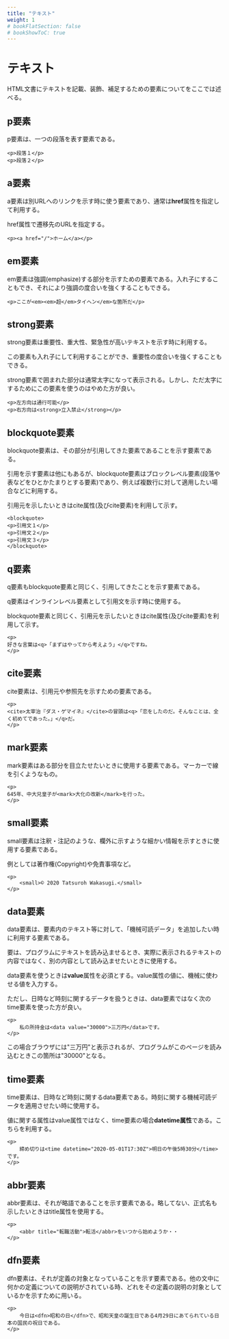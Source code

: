 ```yaml
---
title: "テキスト"
weight: 1
# bookFlatSection: false
# bookShowToC: true
---
```


# テキスト

HTML文書にテキストを記載、装飾、補足するための要素についてをここでは述べる。

## p要素

p要素は、一つの段落を表す要素である。

```
<p>段落１</p>
<p>段落２</p>
```

## a要素

a要素は別URLへのリンクを示す時に使う要素であり、通常は**href**属性を指定して利用する。

href属性で遷移先のURLを指定する。

```
<p><a href="/">ホーム</a></p>
```

## em要素

em要素は強調(emphasize)する部分を示すための要素である。入れ子にすることもでき、それにより強調の度合いを強くすることもできる。

```
<p>ここが<em><em>超</em>タイヘン</em>な箇所だ</p>
```


## strong要素

strong要素は重要性、重大性、緊急性が高いテキストを示す時に利用する。

この要素も入れ子にして利用することができ、重要性の度合いを強くすることもできる。

strong要素で囲まれた部分は通常太字になって表示される。しかし、ただ太字にするためにこの要素を使うのはやめた方が良い。

```
<p>左方向は通行可能</p>
<p>右方向は<strong>立入禁止</strong></p>
```

## blockquote要素

blockquote要素は、その部分が引用してきた要素であることを示す要素である。

引用を示す要素は他にもあるが、blockquote要素はブロックレベル要素(段落や表などをひとかたまりとする要素)であり、例えば複数行に対して適用したい場合などに利用する。

引用元を示したいときはcite属性(及びcite要素)を利用して示す。

```
<blockquote>
<p>引用文１</p>
<p>引用文２</p>
<p>引用文３</p>
</blockquote>
```

## q要素

q要素もblockquote要素と同じく、引用してきたことを示す要素である。

q要素はインラインレベル要素として引用文を示す時に使用する。

blockquote要素と同じく、引用元を示したいときはcite属性(及びcite要素)を利用して示す。

```
<p>
好きな言葉は<q>「まずはやってから考えよう」</q>ですね。
</p>
```

## cite要素

cite要素は、引用元や参照先を示すための要素である。

```
<p>
<cite>太宰治『ダス・ゲマイネ』</cite>の冒頭は<q>「恋をしたのだ。そんなことは、全く初めてであった。」</q>だ。
</p>
```

## mark要素

mark要素はある部分を目立たせたいときに使用する要素である。マーカーで線を引くようなもの。

```
<p>
645年、中大兄皇子が<mark>大化の改新</mark>を行った。
</p>
```

## small要素

small要素は注釈・注記のような、欄外に示すような細かい情報を示すときに使用する要素である。

例としては著作権(Copyright)や免責事項など。

```
<p>
    <small>©️ 2020 Tatsuroh Wakasugi.</small>
</p>
```

## data要素

data要素は、要素内のテキスト等に対して、「機械可読データ」を追加したい時に利用する要素である。

要は、プログラムにテキストを読み込ませるとき、実際に表示されるテキストの内容ではなく、別の内容として読み込ませたいときに使用する。

data要素を使うときは**value**属性を必須とする。value属性の値に、機械に使わせる値を入力する。

ただし、日時など時刻に関するデータを扱うときは、data要素ではなく次のtime要素を使った方が良い。

```
<p>
    私の所持金は<data value="30000">三万円</data>です。
</p>
```

この場合ブラウザには"三万円"と表示されるが、プログラムがこのページを読み込むときこの箇所は"30000"となる。

## time要素

time要素は、日時など時刻に関するdata要素である。時刻に関する機械可読データを適用させたい時に使用する。

値に関する属性はvalue属性ではなく、time要素の場合**datetime属性**である。こちらを利用する。

```
<p>
    締め切りは<time datetime="2020-05-01T17:30Z">明日の午後5時30分</time>です。
</p>
```

## abbr要素

abbr要素は、それが略語であることを示す要素である。略してない、正式名も示したいときはtitle属性を使用する。

```
<p>
    <abbr title="転職活動">転活</abbr>をいつから始めようか・・
</p>
```

## dfn要素

dfn要素は、それが定義の対象となっていることを示す要素である。他の文中に何かの定義についての説明がされている時、どれをその定義の説明の対象としているかを示すために用いる。

```
<p>
    今日は<dfn>昭和の日</dfn>で、昭和天皇の誕生日である4月29日にあてられている日本の国民の祝日である。
</p>
```
